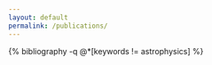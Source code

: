 ```yaml
---
layout: default
permalink: /publications/
---
```


{% bibliography -q @*[keywords != astrophysics] %}
